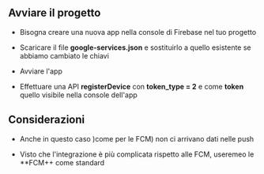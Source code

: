 ## Avviare il progetto

- Bisogna creare una nuova app nella console di Firebase nel tuo progetto

- Scaricare il file **google-services.json** e sostituirlo a quello esistente se abbiamo cambiato le chiavi

- Avviare l'app

- Effettuare una API **registerDevice** con **token_type = 2** e  come **token** quello visibile nella console dell'app


## Considerazioni

- Anche in questo caso )come per le FCM) non ci arrivano dati nelle push

- Visto che l'integrazione è più complicata rispetto alle FCM, useremeo le **FCM++ come standard